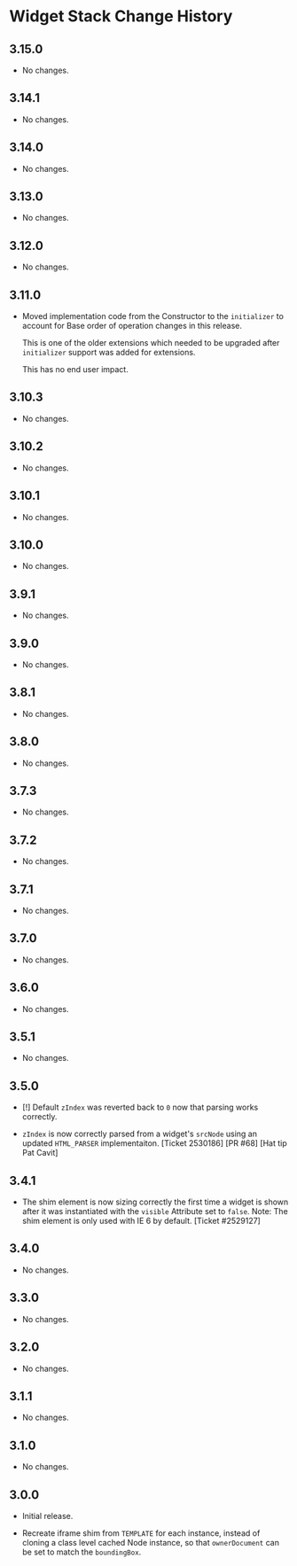 Widget Stack Change History
===========================

3.15.0
------

* No changes.

3.14.1
------

* No changes.

3.14.0
------

* No changes.

3.13.0
------

* No changes.

3.12.0
------

* No changes.

3.11.0
------

* Moved implementation code from the Constructor to the `initializer`
  to account for Base order of operation changes in this release.

  This is one of the older extensions which needed to be upgraded
  after `initializer` support was added for extensions.

  This has no end user impact.

3.10.3
------

* No changes.

3.10.2
------

* No changes.

3.10.1
------

* No changes.

3.10.0
------

* No changes.

3.9.1
-----

* No changes.

3.9.0
-----

* No changes.

3.8.1
-----

* No changes.

3.8.0
-----

* No changes.

3.7.3
-----

  * No changes.

3.7.2
-----

  * No changes.

3.7.1
-----

  * No changes.

3.7.0
-----

  * No changes.

3.6.0
-----

  * No changes.

3.5.1
-----

  * No changes.

3.5.0
-----

  * [!] Default `zIndex` was reverted back to `0` now that parsing works
    correctly.

  * `zIndex` is now correctly parsed from a widget's `srcNode` using an updated
    `HTML_PARSER` implementaiton. [Ticket 2530186] [PR #68] [Hat tip Pat Cavit]

3.4.1
-----

  * The shim element is now sizing correctly the first time a widget is shown
    after it was instantiated with the `visible` Attribute set to `false`. Note:
    The shim element is only used with IE 6 by default. [Ticket #2529127]

3.4.0
-----

  * No changes.

3.3.0
-----

  * No changes.

3.2.0
-----

  * No changes.

3.1.1
-----

  * No changes.

3.1.0
-----

  * No changes.

3.0.0
-----

  * Initial release.

  * Recreate iframe shim from `TEMPLATE` for each instance, instead of cloning a
    class level cached Node instance, so that `ownerDocument` can be set to
    match the `boundingBox`.
